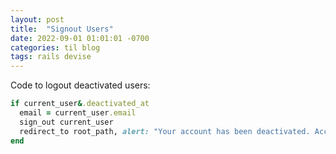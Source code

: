 ```yaml
---
layout: post
title:  "Signout Users"
date: 2022-09-01 01:01:01 -0700
categories: til blog 
tags: rails devise
---
```




Code to logout deactivated users: 

```ruby 
if current_user&.deactivated_at
  email = current_user.email
  sign_out current_user
  redirect_to root_path, alert: "Your account has been deactivated. Account: #{email} "
end
```